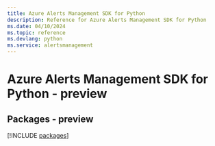 ```yaml
---
title: Azure Alerts Management SDK for Python
description: Reference for Azure Alerts Management SDK for Python
ms.date: 04/10/2024
ms.topic: reference
ms.devlang: python
ms.service: alertsmanagement
---
```

# Azure Alerts Management SDK for Python - preview
## Packages - preview
[!INCLUDE [packages](alerts-management-index.md)]